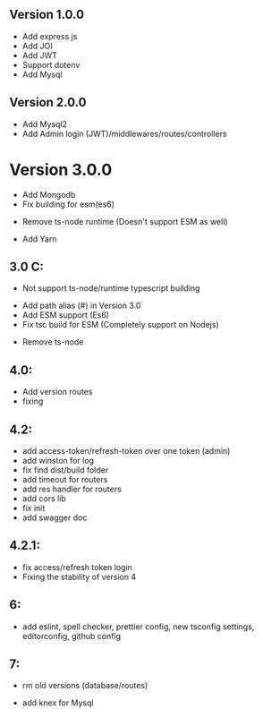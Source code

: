 ## Version 1.0.0

- Add express js
- Add JOI
- Add JWT
- Support dotenv
- Add Mysql

## Version 2.0.0

- Add Mysql2
- Add Admin login (JWT)/middlewares/routes/controllers

# Version 3.0.0

- Add Mongodb
- Fix building for esm(es6)

* Remove ts-node runtime (Doesn't support ESM as well)

- Add Yarn

## 3.0 C:

- Not support ts-node/runtime typescript building

* Add path alias (#) in Version 3.0
* Add ESM support (Es6)
* Fix tsc build for ESM (Completely support on Nodejs)

- Remove ts-node

## 4.0:

- Add version routes
- fixing

## 4.2:

- add access-token/refresh-token over one token (admin)
- add winston for log
- fix find dist/build folder
- add timeout for routers
- add res handler for routers
- add cors lib
- fix init
- add swagger doc

## 4.2.1:

- fix access/refresh token login
- Fixing the stability of version 4

## 6:

- add eslint, spell checker, prettier config, new tsconfig settings, editorconfig, github config

## 7:
- rm old versions (database/routes)
+ add knex for Mysql
